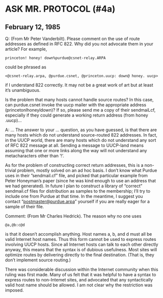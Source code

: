# ASK MR. PROTOCOL (#4a)

## February 12, 1985

Q: (From Mr Peter Vanderbilt). Please comment on the use of route
addresses as defined in RFC 822. Why did you not advocate them in your
article? For example,

    princeton! honey! down%purdue@csnet-relay.ARPA

could be phrased as

    <@csnet-relay.arpa, @purdue.csnet, @princeton.uucp: down@ honey. uucp>

if I understand 822 correctly. It may not be a great work of art but
at least it’s unambiguous.

Is the problem that many hosts cannot handle source routes? In this
case, can purdue.csnet invoke the uucp mailer with the appropriate
address (princetonlhoneyldown)? If so, please send me a copy of their
sendmaiLcf, especially if they could generate a working return address
(from honey .uucp)...

A: ... The answer to your ... question, as you have guessed, is that
there are many hosts which do not understand source-routed 822
addresses. In fact, in the UUCP world, there are many hosts which do
not understand any sort of RFC 822 message at all. Sending a message
to UUCP-land means assuming that one or more links along the way will
not understand any metacharacters other than ’!’.

As for the problem of constructing correct return addresses, this is a
non-trivial problem, mostly solved on an ad hoc basis. I don’t know
what Purdue uses in their ”sendmail.cf” file, and picked that
particular example from Peter Honeyman’s paper (since he was kind
enough to use an address that we had generated). In future I plan to
construct a library of “correct” sendmail.cf files for distribution as
samples to the membership; I’ll try to include one from Purdue at that
time. In the meantime, I suggest you contact “postmaster@purdue.arpa”
yourself if you are really eager for a sample of their file.

Comment: (From Mr Charles Hedrick). The reason why no one uses

    @a,@b:c@d

is that it doesn’t accomplish anything. Host names a, b, and d must
all be valid Internet host names. Thus this form cannot be used to
express routes involving UUCP hosts. Since all Internet hosts can talk
to each other directly anyway, this means that the syntax is of
dubious usefulness. Most sites will optimize routes by delivering
directly to the final destination. (That is, they don’t implement
source routing.)

There was considerable discussion within the Internet community when
this ruling was first made. Many of us felt that it was helpful to
have a syntax to express routes to non-Intemet sites, and advocated
that any syntactically valid host name should be allowed. I am not
clear why the restriction was imposed.

